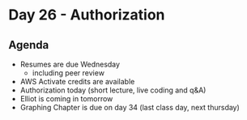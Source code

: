 # Day 26 - Authorization

## Agenda
- Resumes are due Wednesday
  - including peer review
- AWS Activate credits are available
- Authorization today (short lecture, live coding and q&A)
- Elliot is coming in tomorrow
- Graphing Chapter is due on day 34 (last class day, next thursday)
